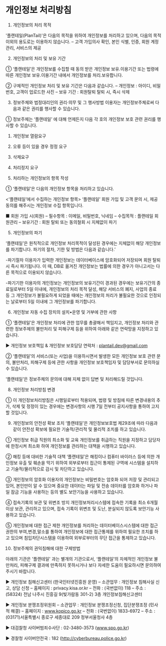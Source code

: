 # 개인정보 처리방침

1. 개인정보의 처리 목적

'플랜테일(PlanTail)'은 다음의 목적을 위하여 개인정보를 처리하고 있으며, 다음의 목적 이외의 용도로는 이용하지 않습니다.
– 고객 가입의사 확인, 본인 식별, 인증, 회원 계정 관리, 서비스의 제공

2. 개인정보의 처리 및 보유 기간

① ‘플랜테일’은 개인정보를 수집할 때 동의 받은 개인정보 보유․이용기간 또는 법령에 따른 개인정보 보유․이용기간 내에서 개인정보를 처리․보유합니다.

② 구체적인 개인정보 처리 및 보유 기간은 다음과 같습니다.
– 개인정보 : 아이디, 비밀번호, 고객이 업로드한 사진
– 보유 기간 : 회원탈퇴 탈퇴 시, 즉시 삭제

3. 정보주체와 법정대리인의 권리·의무 및 그 행사방법 이용자는 개인정보주체로써 다음과 같은 권리를 행사할 수 있습니다.

① 정보주체는 ‘플랜테일’ 에 대해 언제든지 다음 각 호의 개인정보 보호 관련 권리를 행사할 수 있습니다.
1. 개인정보 열람요구
2. 오류 등이 있을 경우 정정 요구
3. 삭제요구
4. 처리정지 요구

4. 처리하는 개인정보의 항목 작성

① ‘플랜테일’은 다음의 개인정보 항목을 처리하고 있습니다.

<‘플랜테일’에서 수집하는 개인정보 항목>
‘플랜테일’ 회원 가입 및 고객 문의 시, 제공 동의를 해주시는 개인정보 수집 항목입니다.

■ 회원 가입 시(회원)
– 필수항목 : 이메일, 비밀번호, 닉네임
– 수집목적 : 플랜테일 회원관리
– 보유기간 : 회원 탈퇴 또는 동의철회 시 지체없이 파기

5. 개인정보의 파기

‘플랜테일’은 원칙적으로 개인정보 처리목적이 달성된 경우에는 지체없이 해당 개인정보를 파기합니다. 파기의 절차, 기한 및 방법은 다음과 같습니다.’

-파기절차
이용자가 입력한 개인정보는 데이터베이스에 암호화되어 저장되며 회원 탈퇴 시 즉시 파기됩니다. 이 때, DB로 옮겨진 개인정보는 법률에 의한 경우가 아니고서는 다른 목적으로 이용되지 않습니다.

-파기기한
이용자의 개인정보는 개인정보의 보유기간이 경과된 경우에는 보유기간의 종료일로부터 5일 이내에, 개인정보의 처리 목적 달성, 해당 서비스의 폐지, 사업의 종료 등 그 개인정보가 불필요하게 되었을 때에는 개인정보의 처리가 불필요한 것으로 인정되는 날로부터 5일 이내에 그 개인정보를 파기합니다.

6. 개인정보 자동 수집 장치의 설치•운영 및 거부에 관한 사항

① ‘플랜테일’은 개인정보 처리에 관한 업무를 총괄해서 책임지고, 개인정보 처리와 관련한 정보주체의 불만처리 및 피해구제 등을 위하여 아래와 같은 연락망을 지정하고 있습니다.

▶ 개인정보 보호책임 & 개인정보 보호담당
연락처 : plantail.dev@gmail.com

② ‘플랜테일’의 서비스(또는 사업)을 이용하시면서 발생한 모든 개인정보 보호 관련 문의, 불만처리, 피해구제 등에 관한 사항을 개인정보 보호책임자 및 담당부서로 문의하실 수 있습니다.

‘플랜테일’은 정보주체의 문의에 대해 지체 없이 답변 및 처리해드릴 것입니다.

8. 개인정보 처리방침 변경

① 이 개인정보처리방침은 시행일로부터 적용되며, 법령 및 방침에 따른 변경내용의 추가, 삭제 및 정정이 있는 경우에는 변경사항의 시행 7일 전부터 공지사항을 통하여 고지할 것입니다.

9. 개인정보의 안전성 확보 조치 
‘플랜테일’은 개인정보보호법 제29조에 따라 다음과 같이 안전성 확보에 필요한 기술적/관리적 및 물리적 조치를 하고 있습니다.

① 개인정보 취급 직원의 최소화 및 교육
개인정보를 취급하는 직원을 지정하고 담당자에 한정시켜 최소화 하여 개인정보를 관리하는 대책을 시행하고 있습니다.


② 해킹 등에 대비한 기술적 대책
‘플랜테일’은 해킹이나 컴퓨터 바이러스 등에 의한 개인정보 유출 및 훼손을 막기 위하여 외부로부터 접근이 통제된 구역에 시스템을 설치하고 기술적/물리적으로 감시 및 차단하고 있습니다.


③ 개인정보의 암호화
이용자의 개인정보는 비밀번호는 암호화 되어 저장 및 관리되고 있어, 본인만이 알 수 있으며 중요한 데이터는 파일 및 전송 데이터를 암호화 하거나 파일 잠금 기능을 사용하는 등의 별도 보안기능을 사용하고 있습니다.


④ 접속기록의 보관 및 위변조 방지
개인정보처리시스템에 접속한 기록을 최소 6개월 이상 보관, 관리하고 있으며, 접속 기록이 위변조 및 도난, 분실되지 않도록 보안기능 사용하고 있습니다.


⑤ 개인정보에 대한 접근 제한
개인정보를 처리하는 데이터베이스시스템에 대한 접근권한의 부여,변경,말소를 통하여 개인정보에 대한 접근통제를 위하여 필요한 조치를 하고 있으며 침입차단시스템을 이용하여 외부로부터의 무단 접근을 통제하고 있습니다.


10. 정보주체의 권익침해에 대한 구제방법

아래의 기관은 '플랜테일' 과는 별개의 기관으로서, ‘플랜테일’의 자체적인 개인정보 불만처리, 피해구제 결과에 만족하지 못하시거나 보다 자세한 도움이 필요하시면 문의하여 주시기 바랍니다.

▶ 개인정보 침해신고센터 (한국인터넷진흥원 운영)
– 소관업무 : 개인정보 침해사실 신고, 상담 신청
– 홈페이지 : privacy.kisa.or.kr
– 전화 : (국번없이) 118
– 주소 : (58324) 전남 나주시 진흥길 9(빛가람동 301-2) 3층 개인정보침해신고센터


▶ 개인정보 분쟁조정위원회
– 소관업무 : 개인정보 분쟁조정신청, 집단분쟁조정 (민사적 해결)
– 홈페이지 : www.kopico.go.kr
– 전화 : (국번없이) 1833-6972
– 주소 : (03171)서울특별시 종로구 세종대로 209 정부서울청사 4층


▶ 대검찰청 사이버범죄수사단 : 02-3480-3573 (www.spo.go.kr)


▶ 경찰청 사이버안전국 : 182 (http://cyberbureau.police.go.kr)
